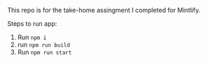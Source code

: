 This repo is for the take-home assingment I completed for Mintlify.

Steps to run app:

1. Run `npm i`
2. run `npm run build`
3. Run `npm run start`

